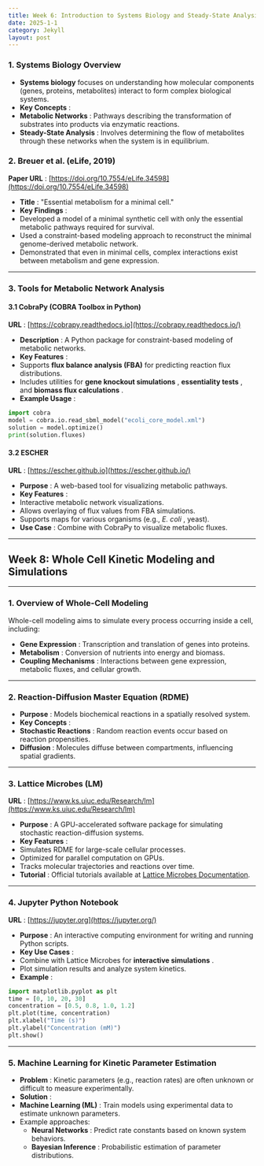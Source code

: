 ```yaml
---
title: Week 6: Introduction to Systems Biology and Steady-State Analysis of Metabolic Networks
date: 2025-1-1
category: Jekyll
layout: post
---
```

### **1. Systems Biology Overview**

* **Systems biology** focuses on understanding how molecular components (genes, proteins, metabolites) interact to form complex biological systems.
* **Key Concepts** :
* **Metabolic Networks** : Pathways describing the transformation of substrates into products via enzymatic reactions.
* **Steady-State Analysis** : Involves determining the flow of metabolites through these networks when the system is in equilibrium.

### **2. Breuer et al. (eLife, 2019)**

 **Paper URL** : [https://doi.org/10.7554/eLife.34598](https://doi.org/10.7554/eLife.34598)

* **Title** : "Essential metabolism for a minimal cell."
* **Key Findings** :
* Developed a model of a minimal synthetic cell with only the essential metabolic pathways required for survival.
* Used a constraint-based modeling approach to reconstruct the minimal genome-derived metabolic network.
* Demonstrated that even in minimal cells, complex interactions exist between metabolism and gene expression.

---

### **3. Tools for Metabolic Network Analysis**

#### **3.1 CobraPy (COBRA Toolbox in Python)**

 **URL** : [https://cobrapy.readthedocs.io](https://cobrapy.readthedocs.io/)

* **Description** : A Python package for constraint-based modeling of metabolic networks.
* **Key Features** :
* Supports **flux balance analysis (FBA)** for predicting reaction flux distributions.
* Includes utilities for  **gene knockout simulations** ,  **essentiality tests** , and  **biomass flux calculations** .
* **Example Usage** :

```python
import cobra
model = cobra.io.read_sbml_model("ecoli_core_model.xml")
solution = model.optimize()
print(solution.fluxes)
```

#### **3.2 ESCHER**

 **URL** : [https://escher.github.io](https://escher.github.io/)

* **Purpose** : A web-based tool for visualizing metabolic pathways.
* **Key Features** :
* Interactive metabolic network visualizations.
* Allows overlaying of flux values from FBA simulations.
* Supports maps for various organisms (e.g.,  *E. coli* , yeast).
* **Use Case** : Combine with CobraPy to visualize metabolic fluxes.

---

## **Week 8: Whole Cell Kinetic Modeling and Simulations**

---

### **1. Overview of Whole-Cell Modeling**

Whole-cell modeling aims to simulate every process occurring inside a cell, including:

* **Gene Expression** : Transcription and translation of genes into proteins.
* **Metabolism** : Conversion of nutrients into energy and biomass.
* **Coupling Mechanisms** : Interactions between gene expression, metabolic fluxes, and cellular growth.

---

### **2. Reaction-Diffusion Master Equation (RDME)**

* **Purpose** : Models biochemical reactions in a spatially resolved system.
* **Key Concepts** :
* **Stochastic Reactions** : Random reaction events occur based on reaction propensities.
* **Diffusion** : Molecules diffuse between compartments, influencing spatial gradients.

---

### **3. Lattice Microbes (LM)**

 **URL** : [https://www.ks.uiuc.edu/Research/lm](https://www.ks.uiuc.edu/Research/lm)

* **Purpose** : A GPU-accelerated software package for simulating stochastic reaction-diffusion systems.
* **Key Features** :
* Simulates RDME for large-scale cellular processes.
* Optimized for parallel computation on GPUs.
* Tracks molecular trajectories and reactions over time.
* **Tutorial** : Official tutorials available at [Lattice Microbes Documentation](https://www.ks.uiuc.edu/Research/lm).

---

### **4. Jupyter Python Notebook**

 **URL** : [https://jupyter.org](https://jupyter.org/)

* **Purpose** : An interactive computing environment for writing and running Python scripts.
* **Key Use Cases** :
* Combine with Lattice Microbes for  **interactive simulations** .
* Plot simulation results and analyze system kinetics.
* **Example** :

```python
import matplotlib.pyplot as plt
time = [0, 10, 20, 30]
concentration = [0.5, 0.8, 1.0, 1.2]
plt.plot(time, concentration)
plt.xlabel("Time (s)")
plt.ylabel("Concentration (mM)")
plt.show()
```

---

### **5. Machine Learning for Kinetic Parameter Estimation**

* **Problem** : Kinetic parameters (e.g., reaction rates) are often unknown or difficult to measure experimentally.
* **Solution** :
* **Machine Learning (ML)** : Train models using experimental data to estimate unknown parameters.
* Example approaches:
  * **Neural Networks** : Predict rate constants based on known system behaviors.
  * **Bayesian Inference** : Probabilistic estimation of parameter distributions.
